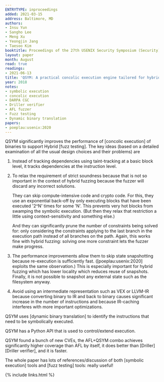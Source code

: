 ```yaml
---
ENTRYTYPE: inproceedings
added: 2021-03-15
address: Baltimore, MD
authors:
- Insu Yun
- Sangho Lee
- Meng Xu
- Yeongjin Jang
- Taesoo Kim
booktitle: Proceedings of the 27th USENIX Security Symposium (Security)
layout: paper
month: August
read: true
readings:
- 2021-06-13
title: 'QSYM: A practical concolic execution engine tailored for hybrid fuzzing'
year: 2018
notes:
- symbolic execution
- concolic execution
- DARPA CGC
- Driller verifier
- AFL fuzzer
- Fuzz testing
- Dynamic binary translation
papers:
- poeplau:usenix:2020
---
```


QSYM significantly improves the performance of [concolic execution]
of binaries
to support Hybrid [fuzz testing].
The key ideas (based on a detailed examination of all the
usual design choices and their problems) are

1. Instead of tracking dependencies using taint-tracking at a basic
   block level, it tracks dependencies at the instruction level.

2. To relax the requirement of strict soundness because that is not so
   important in the context of hybrid fuzzing because the fuzzer
   will discard any incorrect solutions.

   They can skip compute-intensive code and crypto code.
   For this, they use an exponential back-off by only executing
   blocks that have been executed '2^N' times for some 'N'.
   This prevents very hot blocks from swamping the
   symbolic execution.
   (But then they relax that restriction a little using context-sensitivity
   and something else.)

   And they can significantly prune the number of constraints being
   solved for: only considering the constraints applying to the
   last branch in the execution path instead of all branches on the
   path.
   Again, this works fine with hybrid fuzzing: solving one more constraint
   lets the fuzzer make progress.

3. The performance improvements allow them to skip state snapshotting
   because re-execution is sufficiently fast.
   ([poeplau:usenix:2020] exploits the same observation.)
   This is especially important for hybrid fuzzing which has lower
   locality which reduces reuse of snapshots.
   Finally, it is not possible to snapshot any external state such
   as the filesystem anyway.

4. Avoid using an intermediate representation such as VEX
   or LLVM-IR because converting binary to IR and back to binary
   causes significant increase in the number of instructions
   and because IR-caching interferes with more important
   optimizations.

QSYM uses [dynamic binary translation] to identify the instructions
that need to be symbolically executed.

QSYM has a Python API that is used to control/extend execution.

QSYM found a bunch of new CVEs, the AFL+QSYM combo achieves significantly
higher coverage than AFL by itself, it does better than [Driller][Driller
verifier], and it is faster.

The whole paper has lots of references/discussion of both [symbolic execution]
tools and [fuzz testing] tools: really useful!

{% include links.html %}
